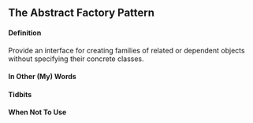 ## The Abstract Factory Pattern
#### Definition
Provide an interface for creating families of related or dependent objects without specifying their concrete classes.

#### In Other (My) Words

#### Tidbits

#### When Not To Use
